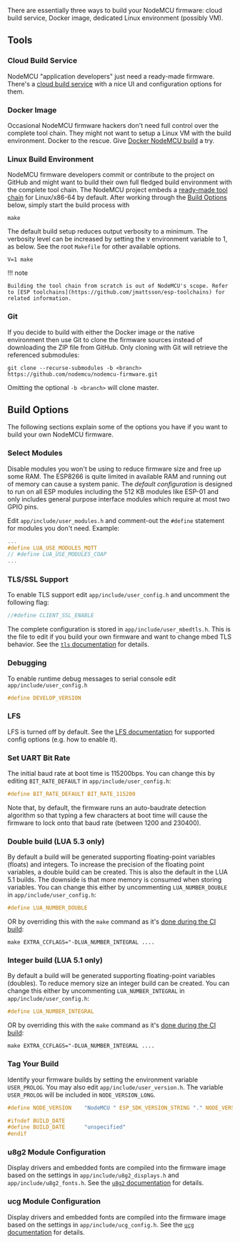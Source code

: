 There are essentially three ways to build your NodeMCU firmware: cloud build service, Docker image, dedicated Linux environment (possibly VM).

## Tools

### Cloud Build Service
NodeMCU "application developers" just need a ready-made firmware. There's a [cloud build service](http://nodemcu-build.com/) with a nice UI and configuration options for them.

### Docker Image
Occasional NodeMCU firmware hackers don't need full control over the complete tool chain. They might not want to setup a Linux VM with the build environment. Docker to the rescue. Give [Docker NodeMCU build](https://hub.docker.com/r/marcelstoer/nodemcu-build/) a try.

### Linux Build Environment
NodeMCU firmware developers commit or contribute to the project on GitHub and might want to build their own full fledged build environment with the complete tool chain. The NodeMCU project embeds a [ready-made tool chain](https://github.com/nodemcu/nodemcu-firmware/blob/401fa56b863873c4cbf0b6581eb36fc61046ff6c/Makefile#L225) for Linux/x86-64 by default. After working through the [Build Options](#build-options) below, simply start the build process with
```
make
```

The default build setup reduces output verbosity to a minimum. The verbosity level can be increased by setting the `V` environment variable to 1, as below.  See the root `Makefile` for other available options.
```
V=1 make
```

!!! note

    Building the tool chain from scratch is out of NodeMCU's scope. Refer to [ESP toolchains](https://github.com/jmattsson/esp-toolchains) for related information.

### Git
If you decide to build with either the Docker image or the native environment then use Git to clone the firmware sources instead of downloading the ZIP file from GitHub. Only cloning with Git will retrieve the referenced submodules:
```
git clone --recurse-submodules -b <branch> https://github.com/nodemcu/nodemcu-firmware.git
```
Omitting the optional `-b <branch>` will clone master.

## Build Options

The following sections explain some of the options you have if you want to build your own NodeMCU firmware.

### Select Modules
Disable modules you won't be using to reduce firmware size and free up some RAM. The ESP8266 is quite limited in available RAM and running out of memory can cause a system panic. The *default configuration* is designed to run on all ESP modules including the 512 KB modules like ESP-01 and only includes general purpose interface modules which require at most two GPIO pins.

Edit `app/include/user_modules.h` and comment-out the `#define` statement for modules you don't need. Example:

```c
...
#define LUA_USE_MODULES_MQTT
// #define LUA_USE_MODULES_COAP
...
```

### TLS/SSL Support
To enable TLS support edit `app/include/user_config.h` and uncomment the following flag:

```c
//#define CLIENT_SSL_ENABLE
```

The complete configuration is stored in `app/include/user_mbedtls.h`. This is the file to edit if you build your own firmware and want to change mbed TLS behavior. See the [`tls` documentation](modules/tls.md) for details.

### Debugging
To enable runtime debug messages to serial console edit `app/include/user_config.h`

```c
#define DEVELOP_VERSION
```

### LFS
LFS is turned off by default. See the [LFS documentation](./lfs.md) for supported config options (e.g. how to enable it).

### Set UART Bit Rate
The initial baud rate at boot time is 115200bps. You can change this by
editing `BIT_RATE_DEFAULT` in `app/include/user_config.h`:

```c
#define BIT_RATE_DEFAULT BIT_RATE_115200
```

Note that, by default, the firmware runs an auto-baudrate detection algorithm so that typing a few characters at boot time will cause
the firmware to lock onto that baud rate (between 1200 and 230400).

### Double build (LUA 5.3 only)
By default a build will be generated supporting floating-point variables (floats) and integers.
To increase the precision of the floating point variables, a double build can be created. This
is also the default in the LUA 5.1 builds. The downside is that more memory is consumed when
storing variables.
You can change this
either by uncommenting `LUA_NUMBER_DOUBLE` in `app/include/user_config.h`:

```c
#define LUA_NUMBER_DOUBLE
```

OR by overriding this with the `make` command as it's [done during the CI
build](https://github.com/nodemcu/nodemcu-firmware/blob/master/.travis.yml#L30):

```
make EXTRA_CCFLAGS="-DLUA_NUMBER_INTEGRAL ....
```

### Integer build (LUA 5.1 only)
By default a build will be generated supporting floating-point variables (doubles).
To reduce memory size an integer build can be created.  You can change this
either by uncommenting `LUA_NUMBER_INTEGRAL` in `app/include/user_config.h`:

```c
#define LUA_NUMBER_INTEGRAL
```

OR by overriding this with the `make` command as it's [done during the CI
build](https://github.com/nodemcu/nodemcu-firmware/blob/master/.travis.yml#L30):

```
make EXTRA_CCFLAGS="-DLUA_NUMBER_INTEGRAL ....
```

### Tag Your Build
Identify your firmware builds by setting the environment variable `USER_PROLOG`.
You may also edit `app/include/user_version.h`. The variable `USER_PROLOG` will be included in `NODE_VERSION_LONG`.

```c
#define NODE_VERSION    "NodeMCU " ESP_SDK_VERSION_STRING "." NODE_VERSION_XSTR(NODE_VERSION_INTERNAL) " " NODE_VERSION_LONG

#ifndef BUILD_DATE
#define BUILD_DATE      "unspecified"
#endif
```

### u8g2 Module Configuration
Display drivers and embedded fonts are compiled into the firmware image based on the settings in `app/include/u8g2_displays.h` and `app/include/u8g2_fonts.h`. See the [`u8g2` documentation](modules/u8g2.md#displays) for details.

### ucg Module Configuration
Display drivers and embedded fonts are compiled into the firmware image based on the settings in `app/include/ucg_config.h`. See the [`ucg` documentation](modules/ucg.md#displays) for details.
